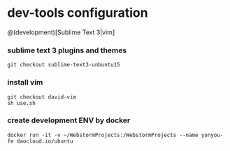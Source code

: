 # dev-tools configuration
@(development)[Sublime Text 3|vim]
### sublime text 3 plugins and themes
```
git checkout sublime-text3-unbuntu15
```
### install vim
```
git checkout david-vim
sh use.sh
```
### create development ENV by docker
```
docker run -it -v ~/WebstormProjects:/WebstormProjects --name yonyou-fe daocloud.io/ubuntu
```